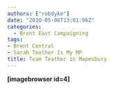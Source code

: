 ```yaml
---
authors: ["robdyke"]
date: "2010-05-06T13:01:06Z"
categories:
  - Brent East Campaigning
tags:
- Brent Central
- Sarah Teather Is My MP
title: Team Teather in Mapesbury
---
```

**[imagebrowser id=4]**﻿